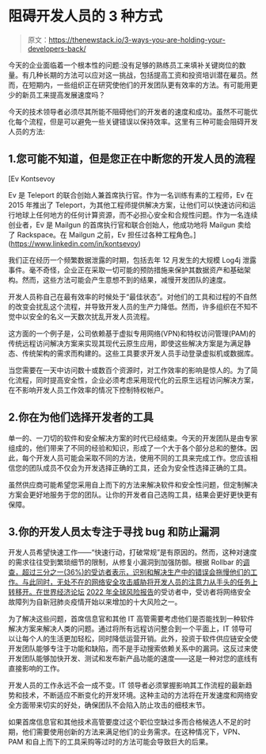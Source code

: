 # 阻碍开发人员的 3 种方式

> 原文：<https://thenewstack.io/3-ways-you-are-holding-your-developers-back/>

今天的企业面临着一个根本性的问题:没有足够的熟练员工来填补关键岗位的数量。有几种长期的方法可以应对这一挑战，包括提高工资和投资培训潜在雇员。然而，在短期内，一些组织正在研究使他们的开发团队更有效率的方法。有可能用更少的新员工来提高发展速度吗？

今天的技术领导者必须尽其所能不阻碍他们的开发者的速度和成功。虽然不可能优化每个流程，但是可以避免一些关键错误以保持效率。这里有三种可能会阻碍开发人员的方法:

## 1.您可能不知道，但是您正在中断您的开发人员的流程

 [Ev Kontsevoy

Ev 是 Teleport 的联合创始人兼首席执行官。作为一名训练有素的工程师，Ev 在 2015 年推出了 Teleport，为其他工程师提供解决方案，让他们可以快速访问和运行地球上任何地方的任何计算资源，而不必担心安全和合规性问题。作为一名连续创业者，Ev 是 Mailgun 的首席执行官和联合创始人，他成功地将 Mailgun 卖给了 Rackspace。在 Mailgun 之前，Ev 担任过各种工程角色。](https://www.linkedin.com/in/kontsevoy) 

我们正在经历一个频繁数据泄露的时期，包括去年 12 月发生的大规模 Log4j 泄露事件。毫不奇怪，企业正在采取一切可能的预防措施来保护其数据资产和基础架构。然而，这些方法可能会产生意想不到的结果，减慢开发团队的速度。

开发人员称自己在最有效率的时候处于“最佳状态”。对他们的工具和过程的不自然的改变会扰乱这个流程，并导致开发人员的生产力降低。然而，许多组织在不知不觉中以安全的名义一天数次扰乱开发人员流程。

这方面的一个例子是，公司依赖基于虚拟专用网络(VPN)和特权访问管理(PAM)的传统远程访问解决方案来实现其现代云原生应用，即使这些解决方案是为满足静态、传统架构的需求而构建的。这些工具要求开发人员手动登录虚拟机或数据库。

当您需要在一天中访问数十或数百个资源时，对工作效率的影响是惊人的。为了简化流程，同时提高安全性，企业必须考虑采用现代化的云原生远程访问解决方案，在不影响开发人员工作效率的情况下控制特权帐户。

## 2.你在为他们选择开发者的工具

单一的、一刀切的软件和安全解决方案的时代已经结束。今天的开发团队是由专家组成的，他们带来了不同的经验和知识，形成了一个大于各个部分总和的整体。因此，每个开发人员可能会采取不同的方法，使用不同的工具来完成工作。您应该相信您的团队成员不仅会为开发选择正确的工具，还会为安全性选择正确的工具。

虽然供应商可能希望您采用自上而下的方法来解决软件和安全性问题，但定制解决方案会更好地服务于您的团队。让你的开发者自己选购工具，结果会更好更快更有保障。

## 3.你的开发人员太专注于寻找 bug 和防止漏洞

开发人员希望快速工作——“快速行动，打破常规”是有原因的。然而，这种对速度的需求往往受到繁琐细节的限制，从修复小漏洞到加强防御。根据 Rollbar 的[调查，超过三分之一(36%)的受访者表示，识别和解决生产中的错误会拖慢他们的工作。与此同时，无处不在的网络安全攻击威胁将开发人员的注意力从手头的任务上转移开。在世界经济论坛](https://try.rollbar.com/report/the-state-of-software-code-report/) [2022 年全球风险报告](https://www.weforum.org/reports/global-risks-report-2022)的受访者中，受访者将网络安全故障列为自新冠肺炎疫情开始以来增加的十大风险之一。

为了解决这些问题，首席信息官和其他 IT 高管需要考虑他们是否能找到一种软件解决方案来解决人类的问题。通过将所有远程访问整合到一个平面上，IT 领导可以让每个人的生活更加轻松，同时降低运营开销。此外，投资于软件供应链安全使开发团队能够专注于功能和缺陷，而不是手动搜索依赖关系中的漏洞。这反过来使开发团队能够加快开发、测试和发布新产品功能的速度——这是一种对您的底线有直接影响的工作。

开发人员的工作永远不会一成不变。IT 领导者必须掌握影响其工作流程的最新趋势和技术，不断适应不断变化的开发环境。这种主动的方法将在开发速度和网络安全方面带来切实的好处，确保团队不会陷入防止攻击的细枝末节。

如果首席信息官和其他技术高管要度过这个职位空缺过多而合格候选人不足的时期，他们需要使用创新的方法来满足他们的业务需求。在这种情况下，VPN、PAM 和自上而下的工具采购等过时的方法可能会导致巨大的后果。

<svg xmlns:xlink="http://www.w3.org/1999/xlink" viewBox="0 0 68 31" version="1.1"><title>Group</title> <desc>Created with Sketch.</desc></svg>